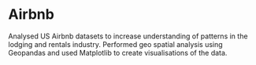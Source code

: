 # Airbnb
Analysed US Airbnb datasets to increase understanding of patterns in the lodging and rentals industry. 
Performed geo spatial analysis using Geopandas and used Matplotlib to create visualisations of the data.
